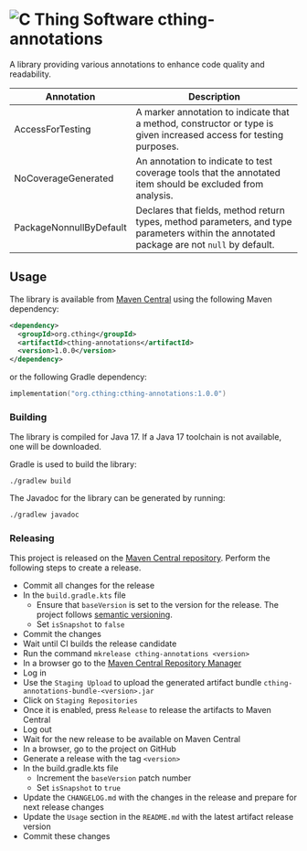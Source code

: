 # ![C Thing Software](https://www.cthing.com/branding/CThingSoftware-57x60.png "C Thing Software") cthing-annotations

A library providing various annotations to enhance code quality and readability.

| Annotation              | Description                                                                                                                               |
|-------------------------|-------------------------------------------------------------------------------------------------------------------------------------------|
| AccessForTesting        | A marker annotation to indicate that a method, constructor or type is given increased access for testing purposes.                        |
| NoCoverageGenerated     | An annotation to indicate to test coverage tools that the annotated item should be excluded from analysis.                                |
| PackageNonnullByDefault | Declares that fields, method return types, method parameters, and type parameters within the annotated package are not `null` by default. |

## Usage
The library is available from [Maven Central](https://repo.maven.apache.org/maven2/org/cthing/cthing-annotations/) using the following Maven dependency:
```xml
<dependency>
  <groupId>org.cthing</groupId>
  <artifactId>cthing-annotations</artifactId>
  <version>1.0.0</version>
</dependency>
```
or the following Gradle dependency:
```kotlin
implementation("org.cthing:cthing-annotations:1.0.0")
```

### Building
The library is compiled for Java 17. If a Java 17 toolchain is not available, one will be downloaded.

Gradle is used to build the library:
```
./gradlew build
```
The Javadoc for the library can be generated by running:
```bash
./gradlew javadoc
```

### Releasing
This project is released on the [Maven Central repository](https://central.sonatype.com/artifact/org.cthing/cthing-annotations).
Perform the following steps to create a release.

- Commit all changes for the release
- In the `build.gradle.kts` file
    - Ensure that `baseVersion` is set to the version for the release. The project follows [semantic versioning](https://semver.org/).
    - Set `isSnapshot` to `false`
- Commit the changes
- Wait until CI builds the release candidate
- Run the command `mkrelease cthing-annotations <version>`
- In a browser go to the [Maven Central Repository Manager](https://s01.oss.sonatype.org/)
- Log in
- Use the `Staging Upload` to upload the generated artifact bundle `cthing-annotations-bundle-<version>.jar`
- Click on `Staging Repositories`
- Once it is enabled, press `Release` to release the artifacts to Maven Central
- Log out
- Wait for the new release to be available on Maven Central
- In a browser, go to the project on GitHub
- Generate a release with the tag `<version>`
- In the build.gradle.kts file
    - Increment the `baseVersion` patch number
    - Set `isSnapshot` to `true`
- Update the `CHANGELOG.md` with the changes in the release and prepare for next release changes
- Update the `Usage` section in the `README.md` with the latest artifact release version
- Commit these changes
